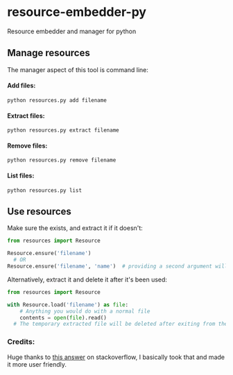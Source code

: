 # resource-embedder-py

Resource embedder and manager for python

## Manage resources

The manager aspect of this tool is command line:

#### Add files:

`python resources.py add filename`

#### Extract files:

`python resources.py extract filename`

#### Remove files:

`python resources.py remove filename`

#### List files:

`python resources.py list`

## Use resources

Make sure the exists, and extract it if it doesn't:

```python
from resources import Resource

Resource.ensure('filename')
  # OR
Resource.ensure('filename', 'name')  # providing a second argument will print "<name> was not found, extracting..." if the file needs to be extracted
```

Alternatively, extract it and delete it after it's been used:

```python
from resources import Resource

with Resource.load('filename') as file:
    # Anything you would do with a normal file
    contents = open(file).read()
  # The temporary extracted file will be deleted after exiting from the "with" block
```

### Credits:

Huge thanks to [this answer](https://stackoverflow.com/a/39350365) on stackoverflow, I basically took that and made it more user friendly.
